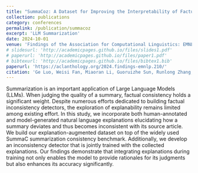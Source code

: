 ```yaml
---
title: "SummaCoz: A Dataset for Improving the Interpretability of Factual Consistency Detection for Summarization"
collection: publications
category: conferences
permalink: /publication/summacoz
excerpt: 'LLM Summarization'
date: 2024-10-01
venue: 'Findings of the Association for Computational Linguistics: EMNLP'
# slidesurl: 'http://academicpages.github.io/files/slides1.pdf'
# paperurl: 'http://academicpages.github.io/files/paper1.pdf'
# bibtexurl: 'http://academicpages.github.io/files/bibtex1.bib'
paperurl: 'https://aclanthology.org/2024.findings-emnlp.210/'
citation: 'Ge Luo, Weisi Fan, Miaoran Li, Guoruizhe Sun, Runlong Zhang, Chenyu Xu, Forrest Sheng Bao'
---
```

Summarization is an important application of Large Language Models (LLMs). When judging the quality of a summary, factual consistency holds a significant weight. Despite numerous efforts dedicated to building factual inconsistency detectors, the exploration of explanability remains limited among existing effort. In this study, we incorporate both human-annotated and model-generated natural language explanations elucidating how a summary deviates and thus becomes inconsistent with its source article. We build our explanation-augmented dataset on top of the widely used SummaC summarization consistency benchmark. Additionally, we develop an inconsistency detector that is jointly trained with the collected explanations. Our findings demonstrate that integrating explanations during training not only enables the model to provide rationales for its judgments but also enhances its accuracy significantly.

